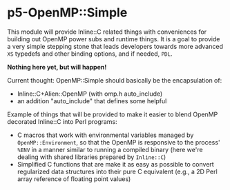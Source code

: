 # p5-OpenMP::Simple

This module will provide Inline::C related things with conveniences for building out OpenMP power subs and runtime things. It is a goal to provide a very simple stepping stone that leads developers towards more advanced `XS` typedefs and other binding options, and if needed, `PDL`.

**Nothing here yet, but will happen!**

Current thought: OpenMP::Simple should basically be the encapsulation of:
* Inline::C+Alien::OpenMP (with omp.h auto_include)
* an addition "auto_include" that defines some helpful

Example of things that will be provided to make it easier to blend OpenMP decorated Inline::C
into Perl programs:

* C macros that work with environmental variables managed by `OpenMP::Environment`, so that the OpenMP is responsive to the process' `%ENV` in a manner similar to running a compiled binary (here we're dealing with shared libraries prepared by `Inline::C`)
* Simplified C functions that are make it as easy as possible to convert regularized data structures into their pure C equivalent (e.g., a 2D Perl array reference of floating point values)

